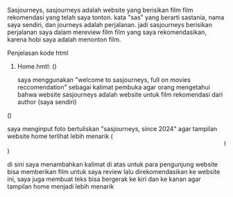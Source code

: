 Sasjourneys, sasjourneys adalah website yang berisikan film film rekomendasi yang telah saya tonton. kata "sas" yang berarti sastania, nama saya sendiri, dan journeys adalah perjalanan. jadi sasjourneys berisikan perjalanan saya dalam mereview film film yang saya rekomendasikan, karena hobi saya adalah menonton film.

Penjelasan kode html
1. Home.hmtl:
   (<title>welcome to sasjourneys, full on movies reccomendation</title>)
   
   saya menggunakan "welcome to sasjourneys, full on movies reccomendation" sebagai kalimat pembuka agar orang mengetahui bahwa website sasjourneys adalah website untuk film rekomendasi dari author (saya sendiri)
   
(<img src="https://i.pinimg.com/736x/eb/8f/d7/eb8fd71636179937a6718220f12713ff .jpg" class="foto1" alt="">)

saya menginput foto bertuliskan "sasjourneys, since 2024" agar tampilan website home terlihat lebih menarik
    (<marquee direction="left" direction="right">hope you enjoy my point of view of movies! you can email me at sastanianurul@gmail.com if you have movie reccomendation for me to review</marquee>)
    
di sini saya menambahkan kalimat di atas untuk para pengunjung website bisa memberikan film untuk saya review lalu direkomendasikan ke website ini, saya juga membuat teks bisa bergerak ke kiri dan ke kanan agar tampilan home menjadi lebih menarik
